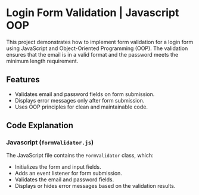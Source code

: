 # Login Form Validation | Javascript OOP

This project demonstrates how to implement form validation for a login form using JavaScript and Object-Oriented Programming (OOP). The validation ensures that the email is in a valid format and the password meets the minimum length requirement.

## Features

- Validates email and password fields on form submission.
- Displays error messages only after form submission.
- Uses OOP principles for clean and maintainable code.

## Code Explanation
### Javascript (`formValidator.js`)
The JavaScript file contains the `FormValidator` class, which:
- Initializes the form and input fields.
- Adds an event listener for form submission.
- Validates the email and password fields.
- Displays or hides error messages based on the validation results.
